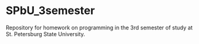 # SPbU_3semester
Repository for homework on programming in the 3rd semester of study at St. Petersburg State University.
